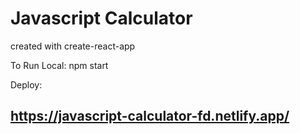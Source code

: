 # Javascript Calculator

created with create-react-app

To Run Local: npm start

Deploy:

## https://javascript-calculator-fd.netlify.app/
